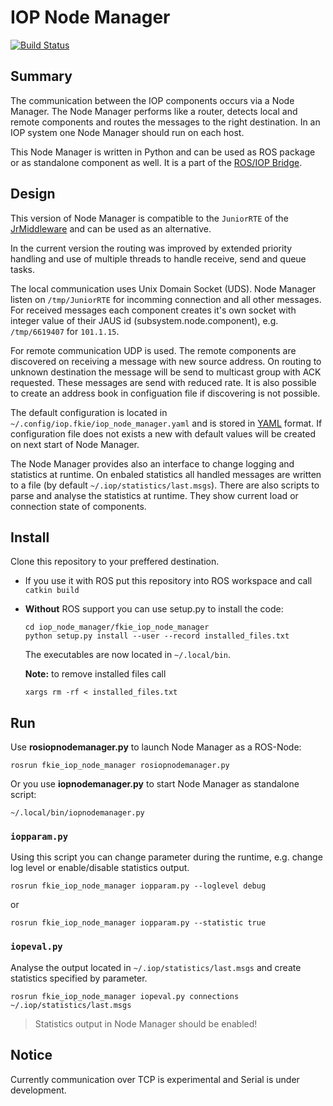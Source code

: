 # IOP Node Manager

[![Build Status](https://travis-ci.org/fkie/iop_node_manager.svg?branch=master)](https://travis-ci.org/fkie/iop_node_manager)

## Summary

The communication between the IOP components occurs via a Node Manager. The Node Manager performs like a router, detects local and remote components and routes the messages to the right destination. In an IOP system one Node Manager should run on each host.

This Node Manager is written in Python and can be used as ROS package or as standalone component as well. It is a part of the [ROS/IOP Bridge](ros_iop_bridge).

## Design

This version of Node Manager is compatible to the `JuniorRTE` of the [JrMiddleware](jrmiddleware) and can be used as an alternative.

In the current version the routing was improved by extended priority handling and use of multiple threads to handle receive, send and queue tasks.

The local communication uses Unix Domain Socket (UDS). Node Manager listen on `/tmp/JuniorRTE` for incomming connection and all other messages. For received messages each component creates it's own socket with integer value of their JAUS id (subsystem.node.component), e.g. `/tmp/6619407` for `101.1.15`.

For remote communication UDP is used. The remote components are discovered on receiving a message with new source address. On routing to unknown destination the message will be send to multicast group with ACK requested. These messages are send with reduced rate. It is also possible to create an address book in configuation file if discovering is not possible.

The default configuration is located in `~/.config/iop.fkie/iop_node_manager.yaml` and is stored in [YAML](yaml) format. If configuration file does not exists a new with default values will be created on next start of Node Manager.

The Node Manager provides also an interface to change logging and statistics at runtime. On enbaled statistics all handled messages are written to a file (by default `~/.iop/statistics/last.msgs`). There are also scripts to parse and analyse the statistics at runtime. They show current load or connection state of components.

## Install

Clone this repository to your preffered destination.

- If you use it with ROS put this repository into ROS workspace and call  
`catkin build`

- **Without** ROS support you can use setup.py to install the code:

  ```console
  cd iop_node_manager/fkie_iop_node_manager
  python setup.py install --user --record installed_files.txt
  ```

  The executables are now located in `~/.local/bin`.

  **Note:** to remove installed files call

  ```console
  xargs rm -rf < installed_files.txt
  ```

## Run

Use **rosiopnodemanager.py** to launch Node Manager as a ROS-Node:

```console
rosrun fkie_iop_node_manager rosiopnodemanager.py
```

Or you use **iopnodemanager.py** to start Node Manager as standalone script:

```console
~/.local/bin/iopnodemanager.py
```

### `iopparam.py`

Using this script you can change parameter during the runtime, e.g. change log level or enable/disable statistics output.

```console
rosrun fkie_iop_node_manager iopparam.py --loglevel debug
```

or

```console
rosrun fkie_iop_node_manager iopparam.py --statistic true
```

### `iopeval.py`

Analyse the output located in `~/.iop/statistics/last.msgs` and create statistics specified by parameter.

```console
rosrun fkie_iop_node_manager iopeval.py connections ~/.iop/statistics/last.msgs
```

> Statistics output in Node Manager should be enabled!  

## Notice

Currently communication over TCP is experimental and Serial is under development.

[jrmiddleware]: https://github.com/jaustoolset/jrmiddleware
[yaml]: https://yaml.org
[ros_iop_bridge]: https://github.com/fkie/iop_core
